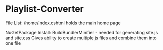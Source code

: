 # Playlist-Converter

File List:
/home/index.cshtml holds the main home page



NuGetPackage Install:
BuildBundlerMinifier - needed for generating site.js and site.css
	Gives ability to create multiple js files and combine them into one file